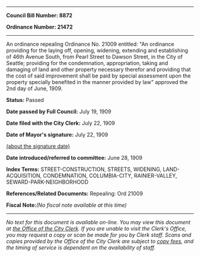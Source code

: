 

********

**Council Bill Number: 8872**
   
**Ordinance Number: 21472**
********

 An ordinance repealing Ordinance No. 21009 entitled: "An ordinance providing for the laying off, opening, widening, extending and establishing of 46th Avenue South, from Pearl Street to Dawson Street, in the City of Seattle; providing for the condemnation, appropriation, taking and damaging of land and other property necessary therefor and providing that the cost of said improvement shall be paid by special assessment upon the property specially benefited in the manner provided by law" approved the 2nd day of June, 1909.

**Status:** Passed
   
**Date passed by Full Council:** July 19, 1909
   
**Date filed with the City Clerk:** July 22, 1909
   
**Date of Mayor's signature:** July 22, 1909
   
[(about the signature date)](/~public/approvaldate.htm)
   
   
   
**Date introduced/referred to committee:** June 28, 1909
   
   
**Index Terms:** STREET-CONSTRUCTION, STREETS, WIDENING, LAND-ACQUISITION, CONDEMNATION, COLUMBIA-CITY, RAINIER-VALLEY, SEWARD-PARK-NEIGHBORHOOD

**References/Related Documents:** Repealing: Ord 21009

**Fiscal Note:**_(No fiscal note available at this time)_
********

_No text for this document is available on-line. You may view this document at [the Office of the City Clerk](http://www.seattle.gov/leg/clerk/contactUs.htm). If you are unable to visit the Clerk's Office, you may request a copy or scan be made for you by Clerk staff. Scans and copies provided by the Office of the City Clerk are subject to [copy fees](http://clerk.seattle.gov/~public/clerkfees.htm), and the timing of service is dependent on the availability of staff._


